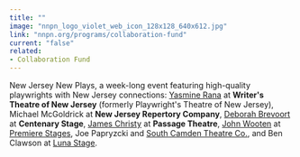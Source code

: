```yaml
---
title: ""
image: "nnpn_logo_violet_web_icon_128x128_640x612.jpg"
link: "nnpn.org/programs/collaboration-fund"
current: "false"
related:
- Collaboration Fund
---
```


New Jersey New Plays, a week-long event featuring high-quality playwrights with New Jersey connections: [Yasmine Rana](https://newplayexchange.org/users/4855/yasmine-beverly-rana) at **Writer's Theatre of New Jersey** (formerly Playwright's Theatre of New Jersey), Michael McGoldrick at **New Jersey Repertory Company**, [Deborah Brevoort](https://newplayexchange.org/users/246/deborah-brevoort) at **Centenary Stage**, [James Christy](https://newplayexchange.org/users/565/james-christy) at **Passage Theatre**, [John Wooten](https://newplayexchange.org/users/19216/john-j-wooten) at [Premiere Stages](http://www.premierestagesatkean.com/), Joe Papryzcki and [South Camden Theatre Co.](http://www.southcamdentheatre.org/), and Ben Clawson at [Luna Stage](https://www.lunastage.org/).

